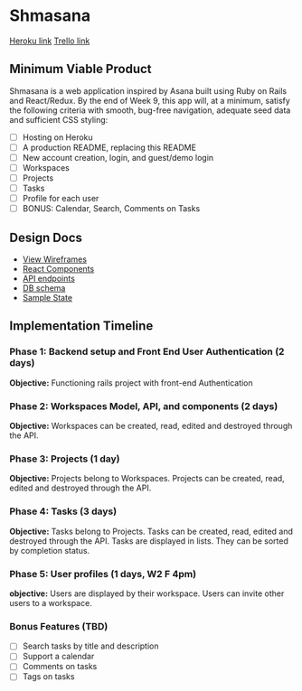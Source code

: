 # Shmasana

[Heroku link][heroku]
[Trello link][trello]

[heroku]: http://www.herokuapp.com
[trello]: https://trello.com/b/sZQtNalX/shmasana

## Minimum Viable Product

Shmasana is a web application inspired by Asana built using Ruby on Rails
and React/Redux.  By the end of Week 9, this app will, at a minimum, satisfy the
following criteria with smooth, bug-free navigation, adequate seed data and
sufficient CSS styling:

- [ ] Hosting on Heroku
- [ ] A production README, replacing this README
- [ ] New account creation, login, and guest/demo login
- [ ] Workspaces
- [ ] Projects
- [ ] Tasks
- [ ] Profile for each user
- [ ] BONUS: Calendar, Search, Comments on Tasks

## Design Docs
* [View Wireframes][wireframes]
* [React Components][components]
* [API endpoints][api-endpoints]
* [DB schema][schema]
* [Sample State][sample-state]

[wireframes]: docs/wireframes
[components]: docs/component-hierarchy.md
[sample-state]: docs/sample-state.md
[api-endpoints]: docs/api-endpoints.md
[schema]: docs/schema.md

## Implementation Timeline

### Phase 1: Backend setup and Front End User Authentication (2 days)

**Objective:** Functioning rails project with front-end Authentication

### Phase 2: Workspaces Model, API, and components (2 days)

**Objective:** Workspaces can be created, read, edited and destroyed through
the API.

### Phase 3: Projects (1 day)

**Objective:** Projects belong to Workspaces. Projects can be created, read,
edited and destroyed through the API.

### Phase 4: Tasks (3 days)

**Objective:** Tasks belong to Projects. Tasks can be created, read, edited and destroyed through
the API. Tasks are displayed in lists. They can be sorted by completion status.

### Phase 5: User profiles (1 days, W2 F 4pm)

**objective:** Users are displayed by their workspace. Users can invite other users to a workspace.

### Bonus Features (TBD)
- [ ] Search tasks by title and description
- [ ] Support a calendar
- [ ] Comments on tasks
- [ ] Tags on tasks
